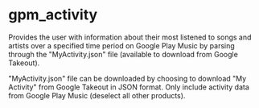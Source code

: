 # gpm_activity
Provides the user with information about their most listened to songs and artists over a specified time period on Google Play Music by parsing through the "MyActivity.json" file (available to download from Google Takeout).

"MyActivity.json" file can be downloaded by choosing to download "My Activity" from Google Takeout in JSON format. Only include activity data from Google Play Music (deselect all other products).
